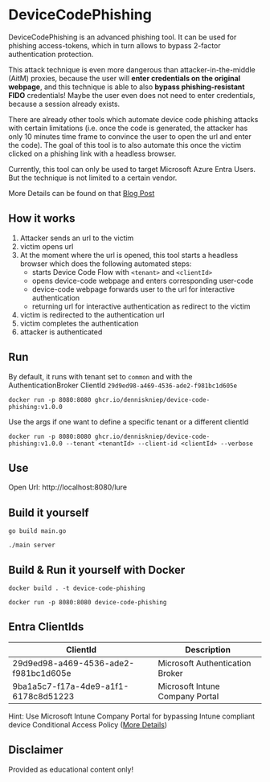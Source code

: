 # DeviceCodePhishing
DeviceCodePhishing is an advanced phishing tool.
It can be used for phishing access-tokens, which in turn allows to bypass 2-factor authentication protection.

This attack technique is even more dangerous than attacker-in-the-middle (AitM) proxies, because the 
user will **enter credentials on the original webpage**, and this technique is able to also **bypass phishing-resistant FIDO** credentials!
Maybe the user even does not need to enter credentials, because a session already exists. 

There are already other tools which automate device code phishing attacks with certain limitations 
(i.e. once the code is generated, the attacker has only 10 minutes time frame to convince the user to open the url and enter the code).
The goal of this tool is to also automate this once the victim clicked on a phishing link with a headless browser.

Currently, this tool can only be used to target Microsoft Azure Entra Users. But the technique is not limited to a certain vendor.

More Details can be found on that [Blog Post](https://denniskniep.github.io/posts/09-device-code-phishing)

## How it works
1. Attacker sends an url to the victim
2. victim opens url
3. At the moment where the url is opened, this tool starts a headless browser which does the following automated steps:
   - starts Device Code Flow with `<tenant>` and `<clientId>` 
   - opens device-code webpage and enters corresponding user-code
   - device-code webpage forwards user to the url for interactive authentication
   - returning url for interactive authentication as redirect to the victim
4. victim is redirected to the authentication url
5. victim completes the authentication
6. attacker is authenticated


## Run
By default, it runs with tenant set to `common` and with the AuthenticationBroker ClientId `29d9ed98-a469-4536-ade2-f981bc1d605e`
```shell
docker run -p 8080:8080 ghcr.io/denniskniep/device-code-phishing:v1.0.0
```

Use the args if one want to define a specific tenant or a different clientId
```shell
docker run -p 8080:8080 ghcr.io/denniskniep/device-code-phishing:v1.0.0 --tenant <tenantId> --client-id <clientId> --verbose
```

## Use
Open Url: 
http://localhost:8080/lure

## Build it yourself 
```shell
go build main.go
```

```shell
./main server
```


## Build & Run it yourself with Docker
```shell
docker build . -t device-code-phishing
```

```shell
docker run -p 8080:8080 device-code-phishing
```

## Entra ClientIds

| ClientId                             | Description                     |
|--------------------------------------|---------------------------------|
| 29d9ed98-a469-4536-ade2-f981bc1d605e | Microsoft Authentication Broker |
| 9ba1a5c7-f17a-4de9-a1f1-6178c8d51223 | Microsoft Intune Company Portal |

Hint: Use Microsoft Intune Company Portal for bypassing Intune compliant device Conditional Access Policy ([More Details](https://i.blackhat.com/EU-24/Presentations/EU-24-Chudo-Unveiling-the-Power-of-Intune-Leveraging-Intune-for-Breaking-Into-Your-Cloud-and-On-Premise.pdf))

## Disclaimer
Provided as educational content only!